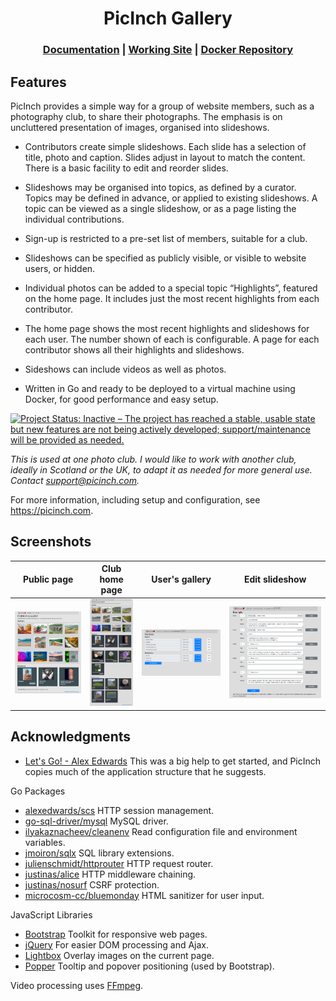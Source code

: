 <h1 align="center">PicInch Gallery</h1>

<div align="center">
  <h3>
    <a href="https://picinch.com">Documentation</a>
    <span> | </span>
    <a href="https://sconephoto.club">Working Site</a>
    <span> | </span>
    <a href="https://hub.docker.com/r/inchworks/picinch">Docker Repository</a>
  </h3>
</div>

## Features
PicInch provides a simple way for a group of website members, such as a photography club, to share their photographs. The emphasis is on uncluttered presentation of images, organised into slideshows.

- Contributors create simple slideshows. Each slide has a selection of title, photo and caption. Slides adjust in layout to match the content. There is a basic facility to edit and reorder slides.

- Slideshows may be organised into topics, as defined by a curator. Topics may be defined in advance, or applied to existing slideshows. A topic can be viewed as a single slideshow, or as a page listing the individual contributions.

- Sign-up is restricted to a pre-set list of members, suitable for a club.

- Slideshows can be specified as publicly visible, or visible to website users, or hidden.

- Individual photos can be added to a special topic “Highlights”, featured on the home page. It includes just the most recent highlights from each contributor.

- The home page shows the most recent highlights and slideshows for each user. The number shown of each is configurable. A page for each contributor shows all their highlights and slideshows.

- Sideshows can include videos as well as photos.

- Written in Go and ready to be deployed to a virtual machine using Docker, for good performance and easy setup. 

[![Project Status: Inactive – The project has reached a stable, usable state but new features are not being actively developed; support/maintenance will be provided as needed.](https://www.repostatus.org/badges/latest/inactive.svg)](https://www.repostatus.org/#inactive)

_This is used at one photo club. I would like to work with another club, ideally in Scotland or the UK, to adapt it as needed for more general use. Contact support@picinch.com._

For more information, including setup and configuration, see https://picinch.com.

## Screenshots

| Public page | Club home page | User's gallery | Edit slideshow |
|:-------------------------:|:-------------------------:|:-------------------------:|:-------------------------:|
<img src="https://raw.githubusercontent.com/inchworks/picinch/master/docs/images/ss-public.png" title="Public page" width="100%"> |<img src="https://raw.githubusercontent.com/inchworks/picinch/master/docs/images/ss-club.png" title="Club home page" width="100%">|<img src="https://raw.githubusercontent.com/inchworks/picinch/master/docs/images/ss-my-gallery.png" title="User's gallery" width="100%"> |<img src="https://raw.githubusercontent.com/inchworks/picinch/master/docs/images/ss-edit-slideshow.png" title="Edit slideshow" width="100%">|

## Acknowledgments

- [Let's Go! - Alex Edwards](https://lets-go.alexedwards.net) This was a big help to get started, and PicInch copies much of the application structure that he suggests.

Go Packages
- [alexedwards/scs](https://github.com/golangcollege/sessions) HTTP session management.
- [go-sql-driver/mysql](https://github.com/go-sql-driver/mysql) MySQL driver.
- [ilyakaznacheev/cleanenv](https://github.com/ilyakaznacheev/cleanenv) Read configuration file and environment variables.
- [jmoiron/sqlx](https://github.com/jmoiron/sqlx) SQL library extensions.
- [julienschmidt/httprouter](https://github.com/julienschmidt/httprouter) HTTP request router.
- [justinas/alice](https://github.com/justinas/alice) HTTP middleware chaining.
- [justinas/nosurf](https://github.com/justinas/nosurf) CSRF protection.
- [microcosm-cc/bluemonday](https://github.com/microcosm-cc/bluemonday) HTML sanitizer for user input.

JavaScript Libraries
- [Bootstrap](https://getbootstrap.com) Toolkit for responsive web pages.
- [jQuery](https://jquery.com) For easier DOM processing and Ajax.
- [Lightbox](https://lokeshdhakar.com/projects/lightbox2/) Overlay images on the current page.
- [Popper](https://popper.js.org) Tooltip and popover positioning (used by Bootstrap).

Video processing uses [FFmpeg](https://ffmpeg.org).